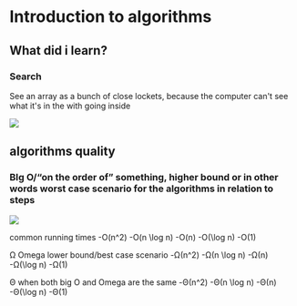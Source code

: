 # Introduction to algorithms
## What did i learn?

### Search

See an array as a bunch of close lockets, because the computer can't see what it's in the with going inside

<img src = "https://cs50.harvard.edu/x/2022/notes/3/lockers.png">

## algorithms quality
### BIg O/“on the order of” something,  higher bound or in other words worst case scenario for the algorithms in relation to steps
 

<img src = "https://cs50.harvard.edu/x/2022/notes/3/time_to_solve_zoomed_out.png">

common running times
-O(n^2)
-O(n \log n)
-O(n)
-O(\log n)
-O(1)

Ω Omega lower bound/best case scenario
-Ω(n^2)
-Ω(n \log n)
-Ω(n)
-Ω(\log n)
-Ω(1)

Θ when both big O and Omega are the same
-Θ(n^2)
-Θ(n \log n)
-Θ(n)
-Θ(\log n)
-Θ(1)
